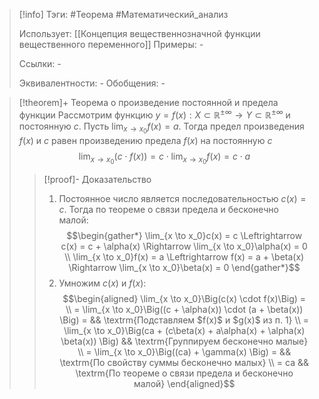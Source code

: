 > [!info]
> Тэги: #Теорема #Математический_анализ   
> 
> Использует: [[Концепция вещественнозначной функции вещественного переменного]]
> Примеры: *-*
> 
> Ссылки: *-*
> 
> Эквивалентности: *-*
> Обобщения: *-*

> [!theorem]+ Теорема о произведение постоянной и предела функции
> Рассмотрим функцию $y = f(x):X \subset \mathbb{R^{\pm\infty}}\rightarrow Y \subset \mathbb{R^{\pm\infty}}$ и постоянную $c$. Пусть $\displaystyle\lim_{x\to x_0}f(x) = a$. Тогда предел произведения $f(x)$ и $c$ равен произведению предела $f(x)$ на постоянную $c$
> $$\lim_{x\to x_0}\Big(c \cdot f(x)\Big) = c \cdot \lim_{x\to x_0}f(x) = c \cdot a$$
> > [!proof]- Доказательство
> > 1. Постоянное число является последовательностью $c(x) = c$. Тогда по теореме о связи предела и бесконечно малой: $$\begin{gather*} \lim_{x \to x_0}c(x) = c \Leftrightarrow c(x) = c + \alpha(x) \Rightarrow \lim_{x \to x_0}\alpha(x) = 0 \\ \lim_{x \to x_0}f(x) = a \Leftrightarrow f(x) = a + \beta(x) \Rightarrow \lim_{x \to x_0}\beta(x) = 0 \end{gather*}$$
> > 2. Умножим $c(x)$ и $f(x)$: $$\begin{aligned} \lim_{x \to x_0}\Big(c(x) \cdot f(x)\Big) = \\ = \lim_{x \to x_0}\Big((c + \alpha(x)) \cdot (a + \beta(x)) \Big) = && \textrm{Подставляем $f(x)$ и $g(x)$ из п. 1} \\  = \lim_{x \to x_0}\Big(ca + (c\beta(x) + a\alpha(x) + \alpha(x) \beta(x)) \Big) && \textrm{Группируем бесконечно малые} \\ = \lim_{x \to x_0}\Big((ca) + \gamma(x) \Big) =  && \textrm{По свойству суммы бесконечно малых} \\ = ca  && \textrm{По теореме о связи предела и бесконечно малой} \end{aligned}$$
